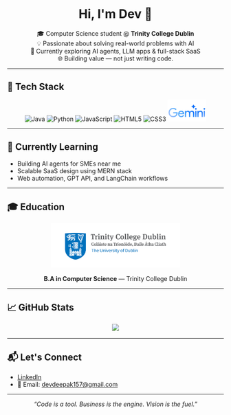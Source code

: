 <h1 align="center">Hi, I'm Dev 👋</h1>

<p align="center">
🎓 Computer Science student @ <strong>Trinity College Dublin</strong> <br>
💡 Passionate about solving real-world problems with AI <br>
🌱 Currently exploring AI agents, LLM apps & full-stack SaaS <br>
🌐 Building value — not just writing code.
</p>

---

## 🚀 Tech Stack

<p align="center">
  <img src="https://cdn.jsdelivr.net/gh/devicons/devicon/icons/java/java-original.svg" alt="Java" width="50"/>
  <img src="https://cdn.jsdelivr.net/gh/devicons/devicon/icons/python/python-original.svg" alt="Python" width="50"/>
  <img src="https://cdn.jsdelivr.net/gh/devicons/devicon/icons/javascript/javascript-original.svg" alt="JavaScript" width="50"/>
  <img src="https://cdn.jsdelivr.net/gh/devicons/devicon/icons/html5/html5-original.svg" alt="HTML5" width="50"/>
  <img src="https://cdn.jsdelivr.net/gh/devicons/devicon/icons/css3/css3-original.svg" alt="CSS3" width="50"/>
  <img src="https://github.com/DevEnjoysMath/DevEnjoysMath/blob/main/gemini.jpg?raw=true" alt="Gemini" width="90" height="50"/>
</p>

---

## 🧠 Currently Learning

- Building AI agents for SMEs near me
- Scalable SaaS design using MERN stack  
- Web automation, GPT API, and LangChain workflows

---

## 🎓 Education

<p align="center">
  <img src="https://github.com/DevEnjoysMath/DevEnjoysMath/blob/main/tcdlogo.jpg?raw=true" alt="Trinity College Dublin" width="300"/>
</p>

<p align="center"><strong>B.A in Computer Science</strong> — Trinity College Dublin</p>

---

## 📈 GitHub Stats

<p align="center">
  <img src="https://github-readme-stats.vercel.app/api?username=DevEnjoysMath&show_icons=true&theme=radical" />
</p>

---

## 📬 Let's Connect

- [LinkedIn](https://www.linkedin.com/in/dev-joshi-083730273)
- 📧 Email: devdeepak157@gmail.com

---

<p align="center"><em>“Code is a tool. Business is the engine. Vision is the fuel.”</em></p>
